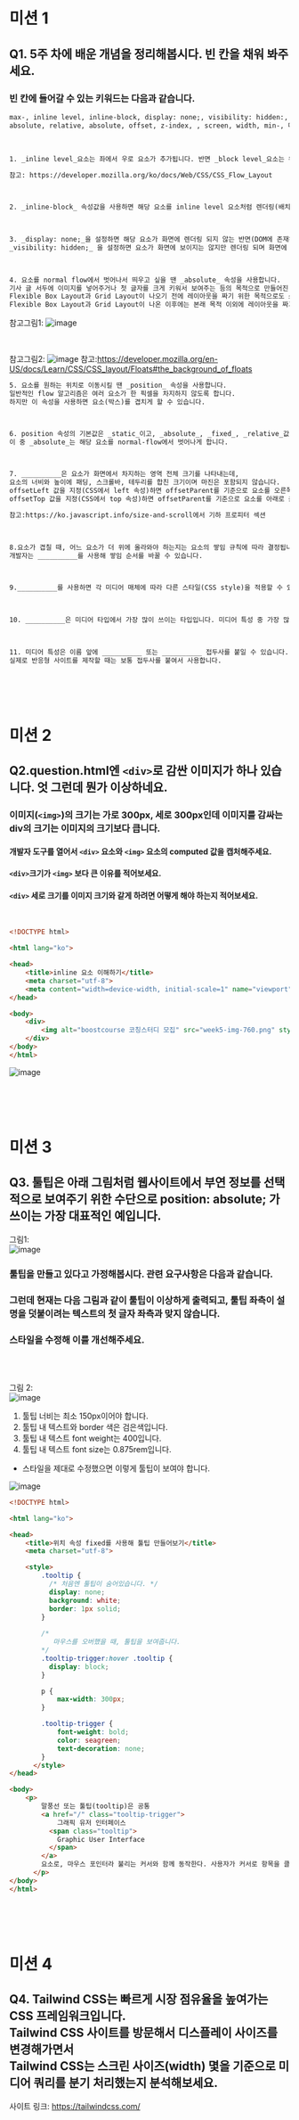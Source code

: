 # 미션 1 
## Q1. 5주 차에 배운 개념을 정리해봅시다. 빈 칸을 채워 봐주세요. 
### 빈 칸에 들어갈 수 있는 키워드는 다음과 같습니다.

```HTML
max-, inline level, inline-block, display: none;, visibility: hidden:, float, static, 
absolute, relative, absolute, offset, z-index, , screen, width, min-, 미디어 쿼리, block level, position,fixed,

```

<br>

```html
1. _inline level_요소는 좌에서 우로 요소가 추가됩니다. 반면 _block level_요소는 위에서 아래로 추가됩니다. 이런 요소 배치 로직을 normal-flow라고 합니다.

참고: https://developer.mozilla.org/ko/docs/Web/CSS/CSS_Flow_Layout

 

2. _inline-block_ 속성값을 사용하면 해당 요소를 inline level 요소처럼 렌더링(배치)하지만 block level 성질을 가질 수 있게 할 수 있습니다.

 

3. _display: none;_을 설정하면 해당 요소가 화면에 렌더링 되지 않는 반면(DOM에 존재하지 않음)
_visibility: hidden;_ 을 설정하면 요소가 화면에 보이지는 않지만 렌더링 되며 화면에 공간을 가지고 있게 됩니다(DOM에 존재함).

 

4. 요소를 normal flow에서 벗어나서 띄우고 싶을 땐 _absolute_ 속성을 사용합니다. 
기사 글 서두에 이미지를 넣어주거나 첫 글자를 크게 키워서 보여주는 등의 목적으로 만들어진 이 속성은 
Flexible Box Layout과 Grid Layout이 나오기 전에 레이아웃을 짜기 위한 목적으로도 쓰였으나, 
Flexible Box Layout과 Grid Layout이 나온 이후에는 본래 목적 이외에 레이아웃을 짜기 위한 목적으로는 잘 쓰이지 않습니다.

```
참고그림1:
![image](https://user-images.githubusercontent.com/68424403/171996997-cc68423a-a0d4-4180-bf5e-f5e72acb6906.png)

<br>

참고그림2:
![image](https://user-images.githubusercontent.com/68424403/171997007-a62520ca-4c9d-4405-99e6-9a6c57a8078d.png)
참고:https://developer.mozilla.org/en-US/docs/Learn/CSS/CSS_layout/Floats#the_background_of_floats

```html
5. 요소를 원하는 위치로 이동시킬 땐 _position_ 속성을 사용합니다. 
일반적인 flow 알고리즘은 여러 요소가 한 픽셀을 차지하지 않도록 합니다. 
하지만 이 속성을 사용하면 요소(박스)를 겹치게 할 수 있습니다.



6. position 속성의 기본값은 _static_이고, _absolute_, _fixed_, _relative_값을 가질 수 있습니다. 
이 중 _absolute_는 해당 요소를 normal-flow에서 벗어나게 합니다.

 

7. __________은 요소가 화면에서 차지하는 영역 전체 크기를 나타내는데, 
요소의 너비와 높이에 패딩, 스크롤바, 테두리를 합친 크기이며 마진은 포함되지 않습니다. 
offsetLeft 값을 지정(CSS에서 left 속성)하면 offsetParent를 기준으로 요소를 오른쪽으로 옮길 수 있고, 
offsetTop 값을 지정(CSS에서 top 속성)하면 offsetParent를 기준으로 요소를 아래로 옮길 수 있습니다.

참고:https://ko.javascript.info/size-and-scroll에서 기하 프로피터 섹션

 

8.요소가 겹칠 때, 어느 요소가 더 위에 올라와야 하는지는 요소의 쌓임 규칙에 따라 결정됩니다. 
개발자는 __________를 사용해 쌓임 순서를 바꿀 수 있습니다.

 

9.__________를 사용하면 각 미디어 매체에 따라 다른 스타일(CSS style)을 적용할 수 있습니다.

 

10. __________은 미디어 타입에서 가장 많이 쓰이는 타입입니다. 미디어 특성 중 가장 많이 쓰이는 특성은 __________입니다.

 

11. 미디어 특성은 이름 앞에 __________ 또는 __________ 접두사를 붙일 수 있습니다. 
실제로 반응형 사이트를 제작할 때는 보통 접두사를 붙여서 사용합니다.
```





<br><br><br>





# 미션 2
## Q2.question.html엔 ```<div>```로 감싼 이미지가 하나 있습니다. 엇 그런데 뭔가 이상하네요.
### 이미지(```<img>```)의 크기는 가로 300px, 세로 300px인데 이미지를 감싸는 div의 크기는 이미지의 크기보다 큽니다.
#### 개발자 도구를 열어서 ```<div>``` 요소와 ```<img>``` 요소의 computed 값을 캡처해주세요.
#### ```<div>```크기가 ```<img>``` 보다 큰 이유를 적어보세요.
#### ```<div>``` 세로 크기를 이미지 크기와 같게 하려면 어떻게 해야 하는지 적어보세요.


<br>

```html
<!DOCTYPE html>

<html lang="ko">

<head>
    <title>inline 요소 이해하기</title>
    <meta charset="utf-8">
    <meta content="width=device-width, initial-scale=1" name="viewport">
</head>

<body>
    <div>
        <img alt="boostcourse 코칭스터디 모집" src="week5-img-760.png" style="height: 300px;">
    </div>
</body>
</html>
```



![image](https://user-images.githubusercontent.com/68424403/171997153-aaf78ffc-3afd-4dec-ba0f-6feccf19fdbc.png)





<br><br><br>






# 미션 3
## Q3. 툴팁은 아래 그림처럼 웹사이트에서 부연 정보를 선택적으로 보여주기 위한 수단으로 position: absolute; 가 쓰이는 가장 대표적인 예입니다.

그림1: <br>
![image](https://user-images.githubusercontent.com/68424403/171997176-eb7419e2-2c7a-44de-96bc-685875ea24fa.png)


### 툴팁을 만들고 있다고 가정해봅시다. 관련 요구사항은 다음과 같습니다. 
### 그런데 현재는 다음 그림과 같이 툴팁이 이상하게 출력되고, 툴팁 좌측이 설명을 덧붙이려는 텍스트의 첫 글자 좌측과 맞지 않습니다. 
### 스타일을 수정해 이를 개선해주세요.


<br><br>

그림 2: <br>
![image](https://user-images.githubusercontent.com/68424403/171997190-61c120e3-6f0e-4b6d-9eef-268f87ef2106.png)


1. 툴팁 너비는 최소 150px이어야 합니다.
2. 툴팁 내 텍스트와 border 색은 검은색입니다.
3. 툴팁 내 텍스트 font weight는 400입니다.
4. 툴팁 내 텍스트 font size는 0.875rem입니다.
* 스타일을 제대로 수정했으면 이렇게 툴팁이 보여야 합니다.


![image](https://user-images.githubusercontent.com/68424403/171997262-45812f78-6f54-4705-9150-fa8804ee99a6.png)




```html
<!DOCTYPE html>

<html lang="ko">

<head>
    <title>위치 속성 fixed를 사용해 툴팁 만들어보기</title>
    <meta charset="utf-8">

    <style>
        .tooltip {
          /* 처음엔 툴팁이 숨어있습니다. */
          display: none;
          background: white;
          border: 1px solid;
        }
        
        /*
           마우스를 오버했을 때, 툴팁을 보여줍니다.
        */
        .tooltip-trigger:hover .tooltip {
          display: block;
        }

        p {
            max-width: 300px;
        }

        .tooltip-trigger {
            font-weight: bold;
            color: seagreen;
            text-decoration: none;
        }
      </style>
</head>

<body>
    <p>
        말풍선 또는 툴팁(tooltip)은 공통  
        <a href="/" class="tooltip-trigger">
            그래픽 유저 인터페이스
          <span class="tooltip">
            Graphic User Interface
          </span>
        </a>
        요소로, 마우스 포인터라 불리는 커서와 함께 동작한다. 사용자가 커서로 항목을 클릭하지 않고 가리키면 조그마한 상자가 항목 위에 나타나서 보충 설명을 보여준다.
      </p>
</body>
</html>
```


<br><br><br>



# 미션 4
## Q4.  Tailwind CSS는 빠르게 시장 점유율을 높여가는 CSS 프레임워크입니다. <br>Tailwind CSS 사이트를 방문해서 디스플레이 사이즈를 변경해가면서 <br>Tailwind CSS는 스크린 사이즈(width) 몇을 기준으로 미디어 쿼리를 분기 처리했는지 분석해보세요.
 
사이트 링크: https://tailwindcss.com/
